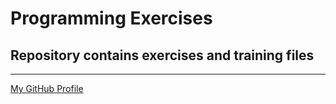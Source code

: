 # Programming Exercises

## Repository contains exercises and training files

---
[My GitHub Profile](https://github.com/skwirowski "Paweł Skwirowski GitHub")


